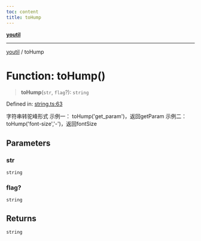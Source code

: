 ```yaml
---
toc: content
title: toHump
---
```

[**youtil**](../README.md)

***

[youtil](../globals.md) / toHump

# Function: toHump()

> **toHump**(`str`, `flag`?): `string`

Defined in: [string.ts:63](https://github.com/sxei/youtil/blob/af6f491cb17306b7a3da8a0d38d7e2a76b38fa40/src/string.ts#L63)

字符串转驼峰形式
示例一： toHump('get_param')，返回getParam
示例二： toHump('font-size','-')，返回fontSize

## Parameters

### str

`string`

### flag?

`string`

## Returns

`string`
